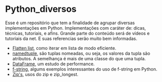 # Python_diversos

Esse é um repositório que tem a finalidade de agrupar diversas implementações em Python. Implementações com caráter de: dicas, técnicas, tutoriais, e afins. 
Grande parte do conteúdo será de vídeos e tutoriais da net. E suas referencias serão muito bem informadas.

* <a href="https://github.com/cotozelo/Python_diversos/blob/main/src/Flatten_list.ipynb">Flatten list</a>, como iterar em lista de modo eficiente.
* <a href="https://github.com/cotozelo/Python_diversos/blob/main/src/namedtuple.ipynb">namedtuple</a>, são tuplas nomeadas, ou seja, os valores da tupla são atributos. A semelhança é mais de uma classe do que uma tupla.
* <a href='https://github.com/cotozelo/Python_diversos/blob/main/src/dataframe_performance.ipynb'>DataFrame</a>, um estudo de performance.
* <a href='https://github.com/cotozelo/Python_diversos/blob/main/src/f_strings.ipynb'>f-string</a>, algums exemplos interessantes do uso de f-string em Python.
* <a href='https://github.com/cotozelo/Python_diversos/blob/main/src/Zips.ipynb'>Zip's</a>, usos do zip e zip_longest.
